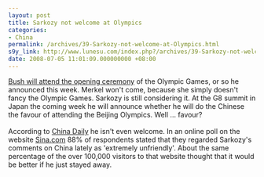 ```yaml
---
layout: post
title: Sarkozy not welcome at Olympics
categories:
- China
permalink: /archives/39-Sarkozy-not-welcome-at-Olympics.html
s9y_link: http://www.lunesu.com/index.php?/archives/39-Sarkozy-not-welcome-at-Olympics.html
date: 2008-07-05 11:01:09.000000000 +08:00
---
```

<a href="http://english.aljazeera.net/news/asia-pacific/2008/07/2008744727283907.html">Bush will attend the opening ceremony</a> of the Olympic Games, or so he announced this week. Merkel won't come, because she simply doesn't fancy the Olympic Games. Sarkozy is still considering it. At the G8 summit in Japan the coming week he will announce whether he will do the Chinese the favour of attending the Beijing Olympics. Well ... favour?<br />
<br />
According to <a href="http://www.chinadaily.com.cn/olympics/2008-07/03/content_6814420.htm">China Daily</a> he isn't even welcome. In an online poll on the website <a href="http://english.sina.com">Sina.com</a> 88% of respondents stated that they regarded Sarkozy's comments on China lately as 'extremely unfriendly'. About the same percentage of the over 100,000 visitors to that website thought that it would be better if he just stayed away.<br />
